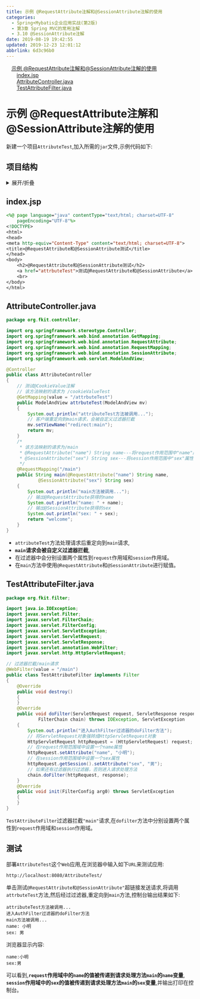 ```yaml
---
title: 示例 @RequestAttribute注解和@SessionAttribute注解的使用
categories: 
  - Spring+Mybatis企业应用实战(第2版)
  - 第3章 Spring MVC的常用注解
  - 3.10 @SessionAttribute注解
date: 2019-08-19 19:42:55
updated: 2019-12-23 12:01:12
abbrlink: 6d3c96b0
---
```

<div id='my_toc'><a href="/JavaReadingNotes/6d3c96b0/#示例-@RequestAttribute注解和@SessionAttribute注解的使用" class="header_1">示例 @RequestAttribute注解和@SessionAttribute注解的使用</a>&nbsp;<br><a href="/JavaReadingNotes/6d3c96b0/#index-jsp" class="header_2">index.jsp</a>&nbsp;<br><a href="/JavaReadingNotes/6d3c96b0/#AttributeController-java" class="header_2">AttributeController.java</a>&nbsp;<br><a href="/JavaReadingNotes/6d3c96b0/#TestAttributeFilter-java" class="header_2">TestAttributeFilter.java</a>&nbsp;<br></div>
<style>.header_1{margin-left: 1em;}.header_2{margin-left: 2em;}.header_3{margin-left: 3em;}.header_4{margin-left: 4em;}.header_5{margin-left: 5em;}.header_6{margin-left: 6em;}</style>
<!--more-->
<script>if (navigator.platform.search('arm')==-1){document.getElementById('my_toc').style.display = 'none';}var e,p = document.getElementsByTagName('p');while (p.length>0) {e = p[0];e.parentElement.removeChild(e);}</script>

<!--end-->
# 示例 @RequestAttribute注解和@SessionAttribute注解的使用
新建一个项目`AttributeTest`,加入所需的`jar`文件,示例代码如下:
## 项目结构

<details><summary>展开/折叠</summary>

```
G:\Desktop\随书源码\Spring+Mybatis企业应用实战(第2版)\codes\03\AttributeTest
├─src\
│ └─org\
│   └─fkit\
│     ├─controller\
│     │ └─AttributeController.java
│     └─filter\
│       └─TestAttributeFilter.java
└─WebContent\
  ├─index.jsp
  ├─META-INF\
  │ └─MANIFEST.MF
  └─WEB-INF\
    ├─content\
    │ └─welcome.jsp
    ├─lib\
    │ ├─commons-logging-1.2.jar
    │ ├─spring-aop-5.0.1.RELEASE.jar
    │ ├─spring-aspects-5.0.1.RELEASE.jar
    │ ├─spring-beans-5.0.1.RELEASE.jar
    │ ├─spring-context-5.0.1.RELEASE.jar
    │ ├─spring-context-indexer-5.0.1.RELEASE.jar
    │ ├─spring-context-support-5.0.1.RELEASE.jar
    │ ├─spring-core-5.0.1.RELEASE.jar
    │ ├─spring-expression-5.0.1.RELEASE.jar
    │ ├─spring-instrument-5.0.1.RELEASE.jar
    │ ├─spring-jcl-5.0.1.RELEASE.jar
    │ ├─spring-jdbc-5.0.1.RELEASE.jar
    │ ├─spring-jms-5.0.1.RELEASE.jar
    │ ├─spring-messaging-5.0.1.RELEASE.jar
    │ ├─spring-orm-5.0.1.RELEASE.jar
    │ ├─spring-oxm-5.0.1.RELEASE.jar
    │ ├─spring-test-5.0.1.RELEASE.jar
    │ ├─spring-tx-5.0.1.RELEASE.jar
    │ ├─spring-web-5.0.1.RELEASE.jar
    │ ├─spring-webflux-5.0.1.RELEASE.jar
    │ ├─spring-webmvc-5.0.1.RELEASE.jar
    │ └─spring-websocket-5.0.1.RELEASE.jar
    ├─springmvc-config.xml
    └─web.xml

```

</details>

## index.jsp
```jsp
<%@ page language="java" contentType="text/html; charset=UTF-8"
    pageEncoding="UTF-8"%>
<!DOCTYPE>
<html>
<head>
<meta http-equiv="Content-Type" content="text/html; charset=UTF-8">
<title>@RequestAttribute和@SessionAttribute测试</title>
</head>
<body>
    <h2>@RequestAttribute和@SessionAttribute测试</h2>
    <a href="attrbuteTest">测试@RequestAttribute和@SessionAttribute</a>
    <br>
</body>
</html>
```
## AttributeController.java
```java
package org.fkit.controller;

import org.springframework.stereotype.Controller;
import org.springframework.web.bind.annotation.GetMapping;
import org.springframework.web.bind.annotation.RequestAttribute;
import org.springframework.web.bind.annotation.RequestMapping;
import org.springframework.web.bind.annotation.SessionAttribute;
import org.springframework.web.servlet.ModelAndView;

@Controller
public class AttributeController
{
    // 测试@CookieValue注解
    // 该方法映射的请求为 /cookieValueTest
    @GetMapping(value = "/attrbuteTest")
    public ModelAndView attrbuteTest(ModelAndView mv)
    {
        System.out.println("attributeTest方法被调用...");
        // 客户端重定向到main请求，会被自定义过滤器拦截
        mv.setViewName("redirect:main");
        return mv;
    }
    /*
     * 该方法映射的请求为/main
     * @RequestAttribute("name") String name---将request作用范围中"name"属性的值赋给方法的参数name
     * @SessionAttribute("sex") String sex---将session作用范围中"sex"属性的值赋给方法的参数sex
     */
    @RequestMapping("/main")
    public String main(@RequestAttribute("name") String name,
            @SessionAttribute("sex") String sex)
    {
        System.out.println("main方法被调用...");
        // 输出@RequestAttribute获得的name
        System.out.println("name: " + name);
        // 输出@SessionAttribute获得的sex
        System.out.println("sex: " + sex);
        return "welcome";
    }
}
```
- `attributeTest`方法处理请求后重定向到`main`请求,
- **`main`请求会被自定义过滤器拦截**,
- 在过滤器中会分别设置两个属性到`request`作用域和`session`作用域。
- 在`main`方法中使用`@RequestAttribute`和`@SessionAttribute`进行赋值。

## TestAttributeFilter.java
```java
package org.fkit.filter;

import java.io.IOException;
import javax.servlet.Filter;
import javax.servlet.FilterChain;
import javax.servlet.FilterConfig;
import javax.servlet.ServletException;
import javax.servlet.ServletRequest;
import javax.servlet.ServletResponse;
import javax.servlet.annotation.WebFilter;
import javax.servlet.http.HttpServletRequest;

// 过滤器拦截/main请求
@WebFilter(value = "/main")
public class TestAttributeFilter implements Filter
{
    @Override
    public void destroy()
    {
    }
    @Override
    public void doFilter(ServletRequest request, ServletResponse response,
            FilterChain chain) throws IOException, ServletException
    {
        System.out.println("进入AuthFilter过滤器的doFilter方法");
        // 将ServletRequest对象强转成HttpServletRequest对象
        HttpServletRequest httpRequest = (HttpServletRequest) request;
        // 在request作用范围域中设置一个name属性
        httpRequest.setAttribute("name", "小明");
        // 在session作用范围域中设置一个sex属性
        httpRequest.getSession().setAttribute("sex", "男");
        // 如果还有过滤器执行过滤器，否则进入请求处理方法
        chain.doFilter(httpRequest, response);
    }
    @Override
    public void init(FilterConfig arg0) throws ServletException
    {
    }
}
```
`TestAttributeFilter`过滤器拦截`"main"`请求,在`dofilter`方法中分别设置两个属性到`request`作用域和`session`作用域。
## 测试
部署`AttributeTest`这个`Web`应用,在浏览器中输入如下`URL`来测试应用:
```
http://localhost:8080/AttributeTest/
```
单击测试`@RequestAttribute和@SessionAttribute"`超链接发送请求,将调用`attrbuteTest`方法,然后经过过滤器,重定向到`main`方法,控制台输出结果如下:
```
attributeTest方法被调用...
进入AuthFilter过滤器的doFilter方法
main方法被调用...
name: 小明
sex: 男
```
浏览器显示内容:
```
name:小明
sex:男 
```
可以看到,**`request`作用域中的`name`的值被传递到请求处理方法`main`的`name`变量**, **`session`作用域中的`sex`的值被传递到请求处理方法`main`的`sex`变量**,并输出打印在控制台。